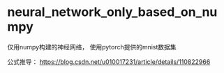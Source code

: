 # neural_network_only_based_on_numpy

仅用numpy构建的神经网络，
使用pytorch提供的mnist数据集

公式推导：
https://blog.csdn.net/u010017231/article/details/110822966
